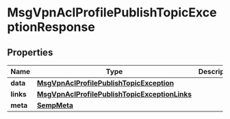 

# MsgVpnAclProfilePublishTopicExceptionResponse


## Properties

| Name | Type | Description | Notes |
|------------ | ------------- | ------------- | -------------|
|**data** | [**MsgVpnAclProfilePublishTopicException**](MsgVpnAclProfilePublishTopicException.md) |  |  [optional] |
|**links** | [**MsgVpnAclProfilePublishTopicExceptionLinks**](MsgVpnAclProfilePublishTopicExceptionLinks.md) |  |  [optional] |
|**meta** | [**SempMeta**](SempMeta.md) |  |  |



